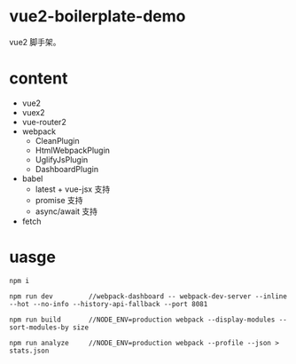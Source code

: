 # vue2-boilerplate-demo

vue2 脚手架。

# content

- vue2
- vuex2
- vue-router2
- webpack
    - CleanPlugin
    - HtmlWebpackPlugin
    - UglifyJsPlugin
    - DashboardPlugin
- babel
    - latest + vue-jsx 支持
    - promise 支持
    - async/await 支持
- fetch

# uasge

```
npm i
```

```
npm run dev         //webpack-dashboard -- webpack-dev-server --inline --hot --no-info --history-api-fallback --port 8081
```

```
npm run build       //NODE_ENV=production webpack --display-modules --sort-modules-by size
```

```
npm run analyze     //NODE_ENV=production webpack --profile --json > stats.json
```